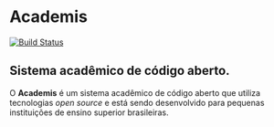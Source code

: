 # Academis 

[![Build Status](https://travis-ci.org/rogeriogentil/academis.svg?branch=master)](https://travis-ci.org/rogeriogentil/academis)

## Sistema acadêmico de código aberto.

O <strong>Academis</strong> é um sistema acadêmico de código aberto que utiliza tecnologias <em>open source</em> e está sendo desenvolvido para pequenas instituições de ensino superior brasileiras.
